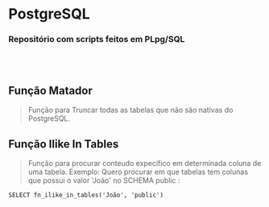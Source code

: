 # PostgreSQL
### Repositório com scripts feitos em PLpg/SQL

<br>
<br>

## Função Matador
>Função para Truncar todas as tabelas que não são nativas do PostgreSQL.

## Função Ilike In Tables
>Função para procurar conteudo expecifico em determinada coluna de uma tabela.
Exemplo: Quero procurar em que tabelas tem colunas que possui o valor 'João' no SCHEMA public : 

```
SELECT fn_ilike_in_tables('João', 'public')
```
